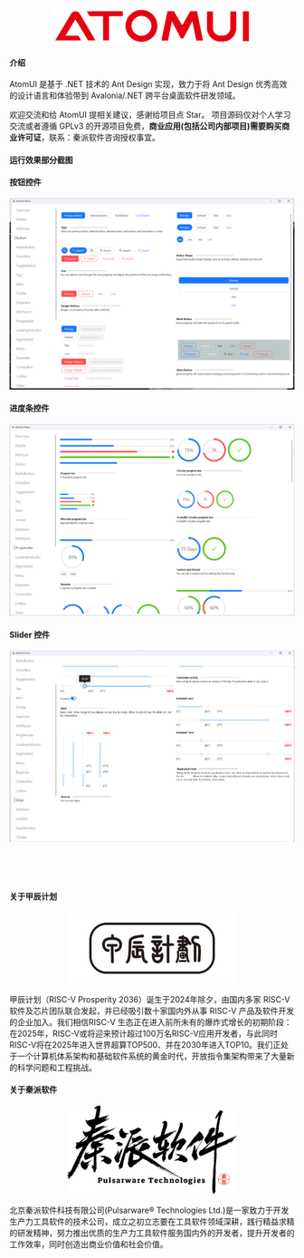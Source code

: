 <p align="center">
    <img src="./docs/images/ATOMUI.png" />
</p>

#### 介绍

AtomUI 是基于 .NET 技术的 Ant Design 实现，致力于将 Ant Design 优秀高效的设计语言和体验带到 Avalonia/.NET 跨平台桌面软件研发领域。

欢迎交流和给 AtomUI 提相关建议，感谢给项目点 Star。
项目源码仅对个人学习交流或者遵循 GPLv3 的开源项目免费，<strong>商业应用(包括公司内部项目)需要购买商业许可证</strong>，联系：秦派软件咨询授权事宜。

#### 运行效果部分截图

#### 按钮控件

![按钮控件](docs/images/controls/ButtonControl.png)

#### 进度条控件
![进度条控件](docs/images/controls/ProgressBarControl.png)

#### Slider 控件
![Slider 控件](docs/images/controls/SliderControl.png)

<div style="height:50px"></div>


#### 关于甲辰计划
<p align="center">
    <img src="./docs/images/jiachenjihua.png" width="300" />
</p>

甲辰计划（RISC-V Prosperity 2036）诞生于2024年除夕，由国内多家 RISC-V 软件及芯片团队联合发起，并已经吸引数十家国内外从事 RISC-V 产品及软件开发的企业加入。我们相信RISC-V 生态正在进入前所未有的爆炸式增长的初期阶段：在2025年，RISC-V或将迎来预计超过100万名RISC-V应用开发者，与此同时RISC-V将在2025年进入世界超算TOP500、并在2030年进入TOP10。我们正处于一个计算机体系架构和基础软件系统的黄金时代，开放指令集架构带来了大量新的科学问题和工程挑战。

#### 关于秦派软件

<p align="center">
    <img src="./docs/images/Chinware.png" width="300" />
</p>

北京秦派软件科技有限公司(Pulsarware® Technologies Ltd.)是一家致力于开发生产力工具软件的技术公司，成立之初立志要在工具软件领域深耕，践行精益求精的研发精神，努力推出优质的生产力工具软件服务国内外的开发者，提升开发者的工作效率，同时创造出商业价值和社会价值。
